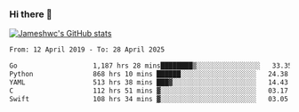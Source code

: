 ### Hi there 👋

[![Jameshwc's GitHub stats](https://github-readme-stats.vercel.app/api?username=jameshwc)](https://github.com/anuraghazra/github-readme-stats)

<!--START_SECTION:waka-->

```txt
From: 12 April 2019 - To: 28 April 2025

Go                   1,187 hrs 28 mins████████▒░░░░░░░░░░░░░░░░   33.35 %
Python               868 hrs 10 mins ██████░░░░░░░░░░░░░░░░░░░   24.38 %
YAML                 513 hrs 38 mins ███▓░░░░░░░░░░░░░░░░░░░░░   14.43 %
C                    112 hrs 51 mins ▓░░░░░░░░░░░░░░░░░░░░░░░░   03.17 %
Swift                108 hrs 34 mins ▓░░░░░░░░░░░░░░░░░░░░░░░░   03.05 %
```

<!--END_SECTION:waka-->